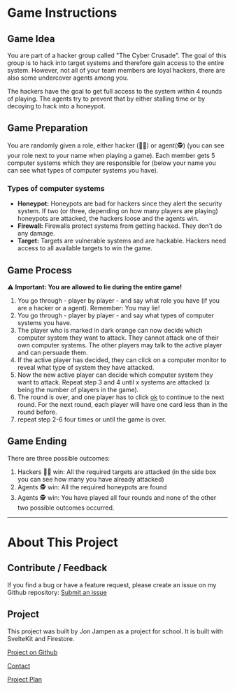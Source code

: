 # Game Instructions
## Game Idea
You are part of a hacker group called "The Cyber Crusade". The goal of this group is to hack into target systems and therefore gain access to the entire system. However, not all of your team members are loyal hackers, there are also some undercover agents among you.

The hackers have the goal to get full access to the system within 4 rounds of playing.
The agents try to prevent that by either stalling time or by decoying to hack into a honeypot.

## Game Preparation
You are randomly given a role, either hacker (👨‍💻) or agent(🕵️) (you can see your role next to your name when playing a game). Each member gets 5 computer systems which they are responsible for (below your name you can see what types of computer systems you have).

### Types of computer systems
- **Honeypot:** Honeypots are bad for hackers since they alert the security system. If two (or three, depending on how many players are playing) honeypots are attacked, the hackers loose and the agents win.
- **Firewall:** Firewalls protect systems from getting hacked. They don't do any damage.
- **Target:** Targets are vulnerable systems and are hackable. Hackers need access to all available targets to win the game.

## Game Process
**⚠️ Important: You are allowed to lie during the entire game!**
1. You go through - player by player - and say what role you have (if you are a hacker or a agent). Remember: You may lie!
2. You go through - player by player - and say what types of computer systems you have.
3. The player who is marked in dark orange can now decide which computer system they want to attack. They cannot attack one of their own computer systems. The other players may talk to the active player and can persuade them.
4. If the active player has decided, they can click on a computer monitor to reveal what type of system they have attacked.
5. Now the new active player can decide which computer system they want to attack. Repeat step 3 and 4 until x systems are attacked (x being the number of players in the game).
6. The round is over, and one player has to click <ins>ok</ins> to continue to the next round. For the next round, each player will have one card less than in the round before.
7. repeat step 2-6 four times or until the game is over.

## Game Ending
There are three possible outcomes:

1. Hackers 👨‍💻 win: All the required targets are attacked (in the side box you can see how many you have already attacked)
2. Agents 🕵️ win: All the required honeypots are found
3. Agents 🕵️ win: You have played all four rounds and none of the other two possible outcomes occurred.

<hr style="border: 1px solid var(--primary)">

# About This Project
## Contribute / Feedback
If you find a bug or have a feature request, please create an issue on my Github repository: <a href="https://github.com/jonjampen/cyber-crusade/issues" target="_blank">Submit an issue</a>

## Project
This project was built by Jon Jampen as a project for school. It is built with SvelteKit and Firestore.

<a href="https://github.com/jonjampen/cyber-crusade/" target="_blank">Project on Github</a>

[Contact](mailto:jon.jampen@cryptography.ch)

<a href="https://github.com/jonjampen/cyber-crusade/blob/main/TODO.md" target="_blank">Project Plan</a>